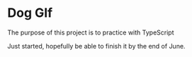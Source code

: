 # Dog GIf

The purpose of this project is to practice with TypeScript

Just started, hopefully be able to finish it by the end of June.
